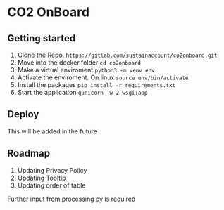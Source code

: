 # CO2 OnBoard



## Getting started

1. Clone the Repo. `https://gitlab.com/sustainaccount/co2onboard.git`
2. Move into the docker folder `cd co2onboard`
3. Make a virtual enviroment `python3 -m venv env`
4. Activate the enviroment. On linux `source env/bin/activate`
5. Install the packages `pip install -r requirements.txt`
6. Start the application `gunicorn -w 2 wsgi:app`

## Deploy

This will be added in the future

## Roadmap
1. Updating Privacy Policy
2. Updating Tooltip
3. Updating order of table

Further input from processing py is required
